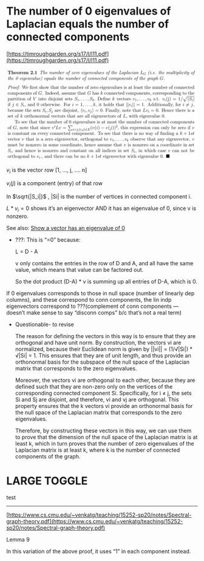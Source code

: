 # The number of 0 eigenvalues of Laplacian equals the number of connected components

[https://timroughgarden.org/s17/l/l11.pdf](https://timroughgarden.org/s17/l/l11.pdf)

![Untitled](The%20number%20of%200%20eigenvalues%20of%20Laplacian%20equals%20th%207e7e19bc98194fb6a23a4447e6d75e54/Untitled.png)

$v_i$ is the vector row [1, …, j, …. n]

$v_i(j)$ is a component (entry) of that row

In $\sqrt{|S_i|}$   , |Si| is the number of vertices in connected component i.

$L * v_i = 0$ shows it’s an eigenvector AND it has an eigenvalue of 0, since v is nonzero.

See also: [Show a vector has an eigenvalue of 0](https://www.notion.so/Show-a-vector-has-an-eigenvalue-of-0-03adefc312044ecf905a8f61dc93de23?pvs=21) 

- ???: This is “=0” because:
    
    L = D - A
    
    v only contains the entries in the row of D and A, and all have the same value, which means that value can be factored out.
    
    So the dot product (D-A) * v is summing up all entries of D-A, which is 0.
    

If 0 eigenvalues corresponds to those in null space (number of linearly dep columns), and these correspond to conn components, the lin indp eigenvectors correspond to ???(complement of conn components — doesn’t make sense to say “disconn comps” b/c that’s not a real term)

- Questionable- to revise
    
    The reason for defining the vectors in this way is to ensure that they are orthogonal and have unit norm. By construction, the vectors vi are normalized, because their Euclidean norm is given by ||vi|| = (1/√|Si|) * √|Si| = 1. This ensures that they are of unit length, and thus provide an orthonormal basis for the subspace of the null space of the Laplacian matrix that corresponds to the zero eigenvalues.
    
    Moreover, the vectors vi are orthogonal to each other, because they are defined such that they are non-zero only on the vertices of the corresponding connected component Si. Specifically, for i ≠ j, the sets Si and Sj are disjoint, and therefore, vi and vj are orthogonal. This property ensures that the k vectors vi provide an orthonormal basis for the null space of the Laplacian matrix that corresponds to the zero eigenvalues.
    
    Therefore, by constructing these vectors in this way, we can use them to prove that the dimension of the null space of the Laplacian matrix is at least k, which in turn proves that the number of zero eigenvalues of the Laplacian matrix is at least k, where k is the number of connected components of the graph.
    

# LARGE TOGGLE

test

---

[https://www.cs.cmu.edu/~venkatg/teaching/15252-sp20/notes/Spectral-graph-theory.pdf](https://www.cs.cmu.edu/~venkatg/teaching/15252-sp20/notes/Spectral-graph-theory.pdf)

Lemma 9

In this variation of the above proof, it uses “1” in each component instead.